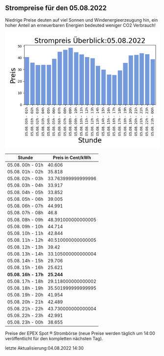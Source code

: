 
## Strompreise für den 05.08.2022

Niedrige Preise deuten auf viel Sonnen und Windenergieerzeugung hin, ein hoher Anteil an erneuerbaren Energien bedeuted weniger CO2 Verbrauch!

![Strompreis übersicht](imgs/strompreis_uebersicht.png)

| Stunde | Preis in Cent/kWh |
|---|---|
| 05.08. 00h -  01h | 40.606 | 
| 05.08. 01h -  02h | 35.818 | 
| 05.08. 02h -  03h | 33.763999999999996 | 
| 05.08. 03h -  04h | 33.917 | 
| 05.08. 04h -  05h | 33.852 | 
| 05.08. 05h -  06h | 39.005 | 
| 05.08. 06h -  07h | 44.991 | 
| 05.08. 07h -  08h | 46.8 | 
| 05.08. 08h -  09h | 48.391000000000005 | 
| 05.08. 09h -  10h | 44.714 | 
| 05.08. 10h -  11h | 42.844 | 
| 05.08. 11h -  12h | 40.510000000000005 | 
| 05.08. 12h -  13h | 39.42 | 
| 05.08. 13h -  14h | 33.105000000000004 | 
| 05.08. 14h -  15h | 29.706 | 
| 05.08. 15h -  16h | 25.621 | 
| **05.08. 16h -  17h** | **25.244** | 
| 05.08. 17h -  18h | 29.118000000000002 | 
| 05.08. 18h -  19h | 35.501999999999995 | 
| 05.08. 19h -  20h | 41.954 | 
| 05.08. 20h -  21h | 42.489 | 
| 05.08. 21h -  22h | 43.730000000000004 | 
| 05.08. 22h -  23h | 42.991 | 
| 05.08. 23h -  00h | 38.655 | 

Preise der EPEX Spot ® Strombörse (neue Preise werden täglich um 14:00 veröffentlicht für den kompletten nächsten Tag).

letzte Aktualisierung:04.08.2022 14:30